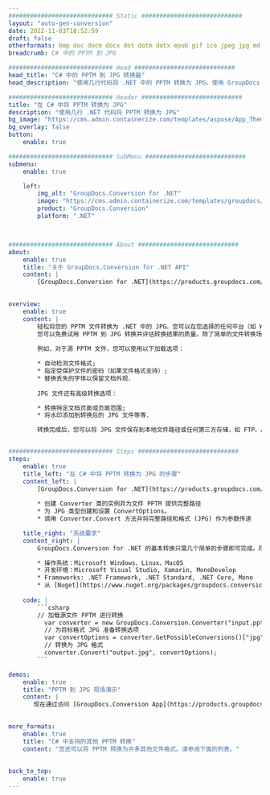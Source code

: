 ```yaml
---
############################# Static ############################
layout: "auto-gen-conversion"
date: 2022-11-03T18:52:59
draft: false
otherformats: bmp doc docm docx dot dotm dotx epub gif ico jpeg jpg md odt ott pdf png psd rtf tex tif tiff txt xps
breadcrumb: C# 中的 PPTM 到 JPG

############################# Head ############################
head_title: "C# 中的 PPTM 到 JPG 转换器"
head_description: "使用几行代码将 .NET 中的 PPTM 转换为 JPG。使用 GroupDocs 文档转换 API 转换 160 多种文件格式。"

############################# Header ############################
title: "在 C# 中将 PPTM 转换为 JPG"
description: "使用几行 .NET 代码将 PPTM 转换为 JPG"
bg_image: "https://cms.admin.containerize.com/templates/aspose/App_Themes/V3/images/bg/header1.png"
bg_overlay: false
button:
    enable: true

############################# SubMenu ############################
submenu:
    enable: true

    left:
        img_alt: "GroupDocs.Conversion for .NET"
        image: "https://cms.admin.containerize.com/templates/groupdocs/images/product-logos/90x90-noborder/groupdocs-conversion-net.png"
        product: "GroupDocs.Conversion"
        platform: ".NET"



############################# About ############################
about:
    enable: true
    title: "关于 GroupDocs.Conversion for .NET API"
    content: |
        [GroupDocs.Conversion for .NET](https://products.groupdocs.com/conversion/net/)可用于转换Microsoft Word、Excel、PowerPoint、PDF、Visio等格式。 GroupDocs.Conversion 是一个独立的 API，适用于需要高性能的后端和内部系统。它不依赖于任何软件，例如 Microsoft 或 Open Office。
    

overview:
    enable: true
    content: |
        轻松将您的 PPTM 文件转换为 .NET 中的 JPG。您可以在您选择的任何平台（如 Windows、Linux、macOS）中仅使用几行 C# 代码行。
        您可以免费试用 PPTM 到 JPG 转换并评估转换结果的质量。除了简单的文件转换场景，您还可以尝试更高级的选项来加载源 PPTM 文件和保存输出 JPG 结果。 
        
        例如，对于源 PPTM 文件，您可以使用以下加载选项：

        * 自动检测文件格式;
        * 指定受保护文件的密码（如果文件格式支持）;
        * 替换丢失的字体以保留文档外观.
        
        JPG 文件还有高级转换选项：

        * 转换特定文档页面或页面范围;
        * 将水印添加到转换后的 JPG 文件等等.

        转换完成后，您可以将 JPG 文件保存到本地文件路径或任何第三方存储，如 FTP、Amazon S3、Google Drive、Dropbox 等。请注意 - 将 PPTM 转换为 JPG 无需安装任何额外的软件 - 如 MS Office、Open Office、Adobe Acrobat Reader 等。


############################# Steps ############################
steps:
    enable: true
    title_left: "在 C# 中将 PPTM 转换为 JPG 的步骤"
    content_left: |
        [GroupDocs.Conversion for .NET](https://products.groupdocs.com/conversion/net/) 使开发人员只需几行代码即可轻松地将 PPTM 文件转换为 JPG。
        
        * 创建 Converter 类的实例并为文件 PPTM 提供完整路径
        * 为 JPG 类型创建和设置 ConvertOptions。
        * 调用 Converter.Convert 方法并将完整路径和格式 (JPG) 作为参数传递

    title_right: "系统要求"
    content_right: |
        GroupDocs.Conversion for .NET 的基本转换只需几个简单的步骤即可完成。所有主要平台和操作系统都支持我们的 API。在执行以下代码之前，请确保您的系统上安装了以下先决条件。

        * 操作系统：Microsoft Windows、Linux、MacOS
        * 开发环境：Microsoft Visual Studio, Xamarin, MonoDevelop
        * Frameworks: .NET Framework, .NET Standard, .NET Core, Mono
        * 从 [Nuget](https://www.nuget.org/packages/groupdocs.conversion) 获取最新的 GroupDocs.Conversion for .NET
         
    code: |
        ```csharp    
        // 加载源文件 PPTM 进行转换
          var converter = new GroupDocs.Conversion.Converter("input.pptm");
          // 为目标格式 JPG 准备转换选项
          var convertOptions = converter.GetPossibleConversions()["jpg"].ConvertOptions;
          // 转换为 JPG 格式
          converter.Convert("output.jpg", convertOptions);
        ```

demos:
    enable: true
    title: "PPTM 到 JPG 现场演示"
    content: |
       现在通过访问 [GroupDocs.Conversion App](https://products.groupdocs.app/conversion/family) 网站将 PPTM 转换为 JPG。在线演示具有以下优点
          

more_formats:
    enable: true
    title: "C# 中支持的其他 PPTM 转换"
    content: "您还可以将 PPTM 转换为许多其他文件格式。请参阅下面的列表。"
       
       
back_to_top:
    enable: true
---
```

